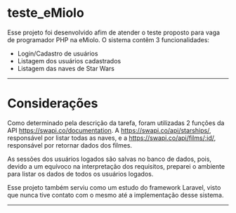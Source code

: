 # teste_eMiolo

Esse projeto foi desenvolvido afim de atender o teste proposto para vaga de programador PHP na eMiolo.
O sistema contêm 3 funcionalidades:

- Login/Cadastro de usuários
- Listagem dos usuários cadastrados
- Listagem das naves de Star Wars

--------------------------------------------------------------------------------------------------
# Considerações

Como determinado pela descrição da tarefa, foram utilizadas 2 funções da API
  https://swapi.co/documentation. A https://swapi.co/api/starships/, responsável por listar todas as naves, 
  e a https://swapi.co/api/films/:id/, responsável por retornar dados dos filmes.

As sessões dos usuários logados são salvas no banco de dados, pois, devido a um equívoco na
 interpretação dos requisitos, preparei o ambiente para listar os dados de todos os usuários logados.
 
Esse projeto também serviu como um estudo do framework Laravel, visto que nunca tive contato com o mesmo
até a implementação desse sistema.

------------------------------------------------------------------------------------------------------
   